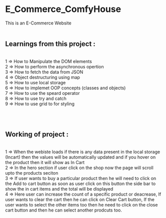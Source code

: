 # E_Commerce_ComfyHouse
This is an E-Commerce Website
<br><br>
## Learnings from this project :
<br>
1 => How to Manipulate the DOM elements<br>
2 => How to perform the asynchronous opertion<br>
3 => How to fetch the data from JSON<br>
4 => Object destructuring using map<br>
5 => How to use local storage<br>
6 => How to implemet OOP concepts (classes and objects)<br>
7 => How to use the speard operator<br>
8 => How to use try and catch<br>
9 => How to use grid to for styling<br>

<br><br>

## Working of project :
<br>
1 => When the webiste loads if there is any data present in the local storage (Incart) then the values will be automatically updated and if you hover on the product then it will show as In Cart<br>
2 => In the hero section if user click on the shop now the page will scroll upto the products seciton<br>
3 => If user wants to buy a particular product then he will need to click on the Add to cart button as soon as user click on this button the side bar to show the in cart items and the total will be displayed<br>
4 => Here user can increase the count of a specific product or deacrease, If user wants to clear the cart then he can click on Clear Cart button, If the user wants to select the other items too then he need to click on the close cart button and then he can select another prodcuts too.<br>

<br>

